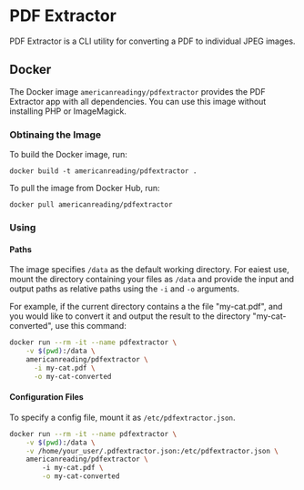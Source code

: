 # PDF Extractor

PDF Extractor is a CLI utility for converting a PDF to individual JPEG images.

## Docker

The Docker image `americanreadingy/pdfextractor` provides the PDF Extractor app with all dependencies. You can use this image without installing PHP or ImageMagick.

### Obtinaing the Image

To build the Docker image, run:

```
docker build -t americanreading/pdfextractor .
```

To pull the image from Docker Hub, run:

```
docker pull americanreading/pdfextractor
```

### Using

#### Paths

The image specifies `/data` as the default working directory. For eaiest use, mount the directory containing your files as `/data` and provide the input and output paths as relative paths using the `-i` and `-o` arguments.

For example, if the current directory contains a the file "my-cat.pdf", and you would like to convert it and output the result to the directory "my-cat-converted", use this command:

```bash
docker run --rm -it --name pdfextractor \
    -v $(pwd):/data \
    americanreading/pdfextractor \
      -i my-cat.pdf \
      -o my-cat-converted
```

#### Configuration Files

To specify a config file, mount it as `/etc/pdfextractor.json`.

```bash
docker run --rm -it --name pdfextractor \
    -v $(pwd):/data \
    -v /home/your_user/.pdfextractor.json:/etc/pdfextractor.json \
    americanreading/pdfextractor \  
        -i my-cat.pdf \
        -o my-cat-converted
```
